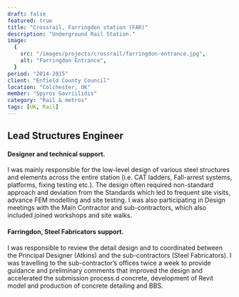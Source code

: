 ```yaml
---
draft: false
featured: true
title: "Crossrail, Farringdon station (FAR)"
description: "Underground Rail Station."
image:
  {
    src: "/images/projects/crossrail/farringdon-entrance.jpg",
    alt: "Farringdon Entrance",
  }
period: "2014-2015"
client: "Enfield County Council"
location: "Colchester, UK"
member: "Spyros Gavriilidis"
category: "Rail & metros"
tags: [UK, Rail]
---
```


## Lead Structures Engineer

#### Designer and technical support.

I was mainly responsible for the low-level design of various steel structures and elements across the entire station (i.e. CAT ladders, Fall-arrest systems, platforms, fixing testing etc.). The design often required non-standard approach and deviation from the Standards which led to frequent site visits, advance FEM modelling and site testing. I was also participating in Design meetings with the Main Contractor and sub-contractors, which also included joined workshops and site walks.

#### Farringdon, Steel Fabricators support.

I was responsible to review the detail design and to coordinated between the Principal Designer (Atkins) and the sub-contractors (Steel Fabricators). I was travelling to the sub-contractor’s offices twice a week to provide guidance and preliminary comments that improved the design and accelerated the submission process.d concrete, development of Revit model and production of concrete detailing and BBS.
